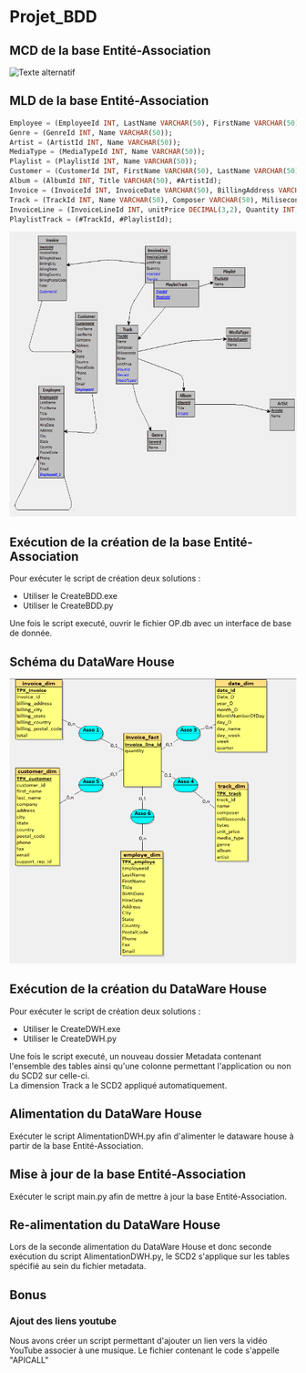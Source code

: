 # Projet_BDD #

## MCD de la base Entité-Association ##
<img src="https://github.com/supermut59000/Projet_BDD/blob/main/Assets/MCD_Entit%C3%A9s_Associations_RESLINGER_BENNOUR.PNG" alt="Texte alternatif" width="700" height="500">

## MLD de la base Entité-Association ##
```sql
Employee = (EmployeeId INT, LastName VARCHAR(50), FirstName VARCHAR(50), Title VARCHAR(50), BirthDate VARCHAR(50), HireDate VARCHAR(50), Address VARCHAR(50), City VARCHAR(50), State VARCHAR(50), Country VARCHAR(50), PostalCode VARCHAR(50), Phone VARCHAR(50), Fax VARCHAR(50), Email VARCHAR(50), #EmployeeId_1);
Genre = (GenreId INT, Name VARCHAR(50));
Artist = (ArtistId INT, Name VARCHAR(50));
MediaType = (MediaTypeId INT, Name VARCHAR(50));
Playlist = (PlaylistId INT, Name VARCHAR(50));
Customer = (CustomerId INT, FirstName VARCHAR(50), LastName VARCHAR(50), Company VARCHAR(50), Address VARCHAR(50), City VARCHAR(50), State VARCHAR(50), Country VARCHAR(50), PostalCode VARCHAR(50), Phone VARCHAR(50), Fax VARCHAR(50), Email VARCHAR(50), #EmployeeId*);
Album = (AlbumId INT, Title VARCHAR(50), #ArtistId);
Invoice = (InvoiceId INT, InvoiceDate VARCHAR(50), BillingAddress VARCHAR(50), BilllingCity VARCHAR(50), BillingState VARCHAR(50), BillingCountry VARCHAR(50), BillingPostalCode VARCHAR(50), Total VARCHAR(50), #CustomerId*);
Track = (TrackId INT, Name VARCHAR(50), Composer VARCHAR(50), Miliseconds INT, Bytes INT, UnitPrice DECIMAL(3,2), #AlbumId*, #GenreId*, #MediaTypeId*);
InvoiceLine = (InvoiceLineId INT, unitPrice DECIMAL(3,2), Quantity INT, #InvoiceId, #TrackId*);
PlaylistTrack = (#TrackId, #PlaylistId);
```
<img src="https://github.com/supermut59000/Projet_BDD/blob/main/Assets/MLD_RESLINGER_BENNOUR.PNG" alt="Texte alternatif" width="700" height="500">

## Exécution de la création de la base Entité-Association ##

Pour exécuter le script de création deux solutions :
- Utiliser le CreateBDD.exe
- Utiliser le CreateBDD.py

Une fois le script executé, ouvrir le fichier OP.db avec un interface de base de donnée.


## Schéma du DataWare House ##
<img src="https://github.com/supermut59000/Projet_BDD/blob/main/Assets/SchemaDWH_RESLINGER_BENNOUR.PNG" alt="Texte alternatif" width="700" height="500">

##  Exécution de la création du DataWare House ##

Pour exécuter le script de création deux solutions :
- Utiliser le CreateDWH.exe
- Utiliser le CreateDWH.py

Une fois le script executé, un nouveau dossier Metadata contenant l'ensemble des tables ainsi qu'une colonne permettant l'application ou non du SCD2 sur celle-ci.\
La dimension Track a le SCD2 appliqué  automatiquement.

##  Alimentation du DataWare House ##

Exécuter le script AlimentationDWH.py afin d'alimenter le dataware house à partir de la base Entité-Association.

##  Mise à jour de la base Entité-Association  ##

Exécuter le script main.py afin de mettre à jour la base Entité-Association.

## Re-alimentation du DataWare House ##

Lors de la seconde alimentation du DataWare House et donc seconde exécution  du script AlimentationDWH.py, le SCD2 s'applique sur les tables spécifié  au sein du fichier metadata.

## Bonus ##
### Ajout des liens youtube ###
Nous avons créer un script permettant d'ajouter un lien vers la vidéo YouTube associer à une musique.
Le fichier contenant le code s'appelle "APICALL"
